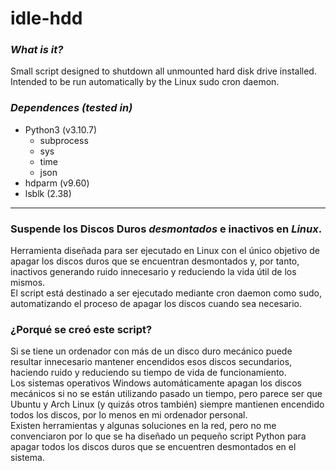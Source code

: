# idle-hdd

### ***What is it?***

Small script designed to shutdown all unmounted hard disk drive installed.  
Intended to be run automatically by the Linux sudo cron daemon.

### ***Dependences (tested in)***

- Python3 (v3.10.7)
  - subprocess
  - sys
  - time
  - json
- hdparm (v9.60)
- lsblk (2.38)

------

### Suspende los Discos Duros ***desmontados*** e inactivos en *Linux*.

Herramienta diseñada para ser ejecutado en Linux con el único objetivo de apagar
los discos duros que se encuentran desmontados y, por tanto, inactivos generando 
ruido innecesario y reduciendo la vida útil de los mismos.  
El script está destinado a ser ejecutado mediante cron daemon como sudo, 
automatizando el proceso de apagar los discos cuando sea necesario.

### ¿Porqué se creó este script?

Si se tiene un ordenador con más de un disco duro mecánico puede resultar 
innecesario mantener encendidos esos discos secundarios, haciendo ruido y 
reduciendo su tiempo de vida de funcionamiento.  
Los sistemas operativos Windows automáticamente apagan los discos mecánicos 
si no se están utilizando pasado un tiempo, pero parece ser que Ubuntu y Arch
Linux (y quizás otros también) siempre mantienen encendido todos los discos,
por lo menos en mi ordenador personal.  
Existen herramientas y algunas soluciones en la red, pero no me convenciaron
por lo que se ha diseñado un pequeño script Python para apagar todos los discos
duros que se encuentren desmontados en el sistema.  

